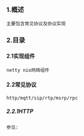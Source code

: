 ### 1.概述
    主要包含常见协议及协议实现
### 2.目录
    
#### 2.1实现组件
    netty nio网络组件
#### 2.2常见协议
    http/mqtt/sip/rtp/msrp/rpc
##### 2.2.1HTTP
      
    参见:
